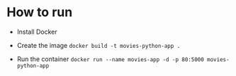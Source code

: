 # How to run

* Install Docker

* Create the image `docker build -t movies-python-app .`
* Run the container `docker run --name movies-app -d -p 80:5000 movies-python-app `